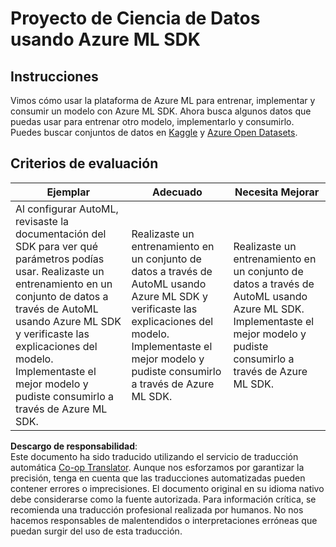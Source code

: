 <!--
CO_OP_TRANSLATOR_METADATA:
{
  "original_hash": "386efdbc19786951341f6956247ee990",
  "translation_date": "2025-08-24T22:11:23+00:00",
  "source_file": "5-Data-Science-In-Cloud/19-Azure/assignment.md",
  "language_code": "es"
}
-->
# Proyecto de Ciencia de Datos usando Azure ML SDK

## Instrucciones

Vimos cómo usar la plataforma de Azure ML para entrenar, implementar y consumir un modelo con Azure ML SDK. Ahora busca algunos datos que puedas usar para entrenar otro modelo, implementarlo y consumirlo. Puedes buscar conjuntos de datos en [Kaggle](https://kaggle.com) y [Azure Open Datasets](https://azure.microsoft.com/services/open-datasets/catalog?WT.mc_id=academic-77958-bethanycheum&ocid=AID3041109).

## Criterios de evaluación

| Ejemplar | Adecuado | Necesita Mejorar |
|----------|----------|------------------|
|Al configurar AutoML, revisaste la documentación del SDK para ver qué parámetros podías usar. Realizaste un entrenamiento en un conjunto de datos a través de AutoML usando Azure ML SDK y verificaste las explicaciones del modelo. Implementaste el mejor modelo y pudiste consumirlo a través de Azure ML SDK. | Realizaste un entrenamiento en un conjunto de datos a través de AutoML usando Azure ML SDK y verificaste las explicaciones del modelo. Implementaste el mejor modelo y pudiste consumirlo a través de Azure ML SDK. | Realizaste un entrenamiento en un conjunto de datos a través de AutoML usando Azure ML SDK. Implementaste el mejor modelo y pudiste consumirlo a través de Azure ML SDK. |

**Descargo de responsabilidad**:  
Este documento ha sido traducido utilizando el servicio de traducción automática [Co-op Translator](https://github.com/Azure/co-op-translator). Aunque nos esforzamos por garantizar la precisión, tenga en cuenta que las traducciones automatizadas pueden contener errores o imprecisiones. El documento original en su idioma nativo debe considerarse como la fuente autorizada. Para información crítica, se recomienda una traducción profesional realizada por humanos. No nos hacemos responsables de malentendidos o interpretaciones erróneas que puedan surgir del uso de esta traducción.